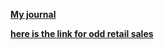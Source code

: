 **[My journal](ferdiatesin.html)**





**[here is the link for odd retail sales](odd_2017_09.html)**
